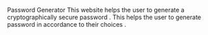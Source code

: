Password Generator
This website helps the user to generate a cryptographically secure password . This helps the user to generate password in accordance to their choices .
